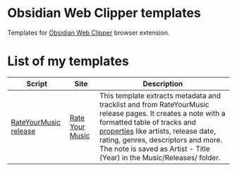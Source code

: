 # Obsidian Web Clipper templates
Templates for [Obsidian Web Clipper](https://obsidian.md/clipper) browser extension.

# List of my templates
| Script | Site | Description |
|--------|------|-------------|
| [RateYourMusic release](/templates/rateyourmusic-release-clipper.json) | [Rate Your Music](https://rateyourmusic.com/) | This template extracts metadata and tracklist and from RateYourMusic release pages. It creates a note with a formatted table of tracks and [properties](https://help.obsidian.md/properties) like artists, release date, rating, genres, descriptors and more. The note is saved as Artist - Title (Year) in the Music/Releases/ folder. |
